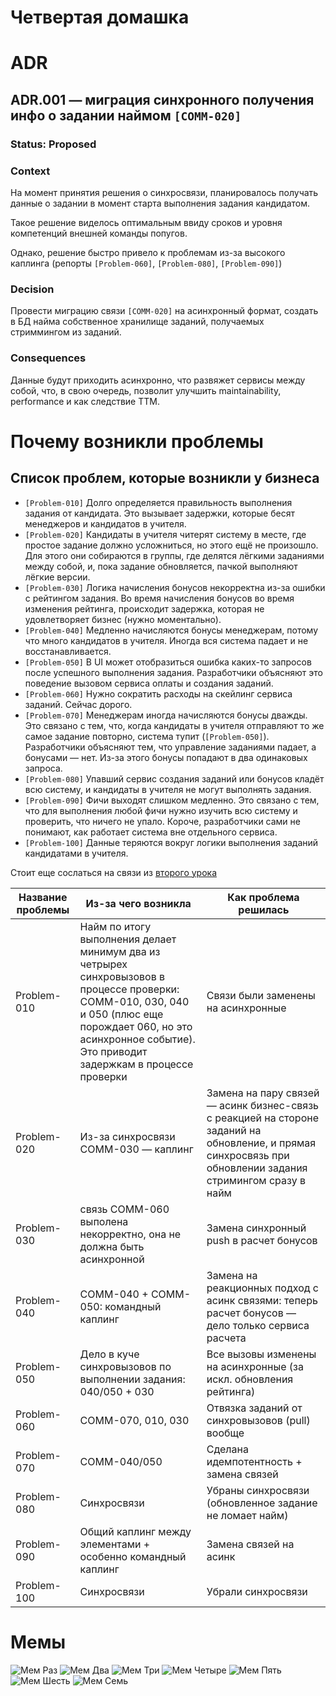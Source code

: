 # Четвертая домашка

# ADR
## ADR.001 — миграция синхронного получения инфо о задании наймом `[COMM-020]`
### Status: Proposed
### Context
На момент принятия решения о синхросвязи, планировалось получать данные о задании в момент старта выполнения задания кандидатом.

Такое решение виделось оптимальным ввиду сроков и уровня компетенций внешней команды попугов.

Однако, решение быстро привело к проблемам из-за высокого каплинга (репорты `[Problem-060]`, `[Problem-080]`, `[Problem-090]`)
### Decision
Провести миграцию связи `[COMM-020]` на асинхронный формат, создать в БД найма собственное хранилище заданий, получаемых стриммингом из заданий.
### Consequences
Данные будут приходить асинхронно, что развяжет сервисы между собой, что, в свою очередь, позволит улучшить maintainability, performance и как следствие TTM.


# Почему возникли проблемы

## Список проблем, которые возникли у бизнеса

- `[Problem-010]` Долго определяется правильность выполнения задания от кандидата. Это вызывает задержки, которые бесят менеджеров и кандидатов в учителя.
- `[Problem-020]` Кандидаты в учителя читерят систему в месте, где простое задание должно усложниться, но этого ещё не произошло. Для этого они собираются в группы, где делятся лёгкими заданиями между собой, и, пока задание обновляется, пачкой выполняют лёгкие версии.
- `[Problem-030]` Логика начисления бонусов некорректна из-за ошибки с рейтингом задания. Во время начисления бонусов во время изменения рейтинга, происходит задержка, которая не удовлетворяет бизнес (нужно моментально).
- `[Problem-040]` Медленно начисляются бонусы менеджерам, потому что много кандидатов в учителя. Иногда вся система падает и не восстанавливается.
- `[Problem-050]` В UI может отобразиться ошибка каких-то запросов после успешного выполнения задания. Разработчики объясняют это поведение вызовом сервиса оплаты и создания заданий.
- `[Problem-060]` Нужно сократить расходы на скейлинг сервиса заданий. Сейчас дорого.
- `[Problem-070]` Менеджерам иногда начисляются бонусы дважды. Это связано с тем, что, когда кандидаты в учителя отправляют то же самое задание повторно, система тупит (`[Problem-050]`). Разработчики объясняют тем, что управление заданиями падает, а бонусами — нет. Из-за этого бонусы попадают в два одинаковых запроса.
- `[Problem-080]` Упавший сервис создания заданий или бонусов кладёт всю систему, и кандидаты в учителя не могут выполнять задания.
- `[Problem-090]` Фичи выходят слишком медленно. Это связано с тем, что для выполнения любой фичи нужно изучить всю систему и проверить, что ничего не упало. Короче, разработчики сами не понимают, как работает система вне отдельного сервиса.
- `[Problem-100]` Данные теряются вокруг логики выполнения заданий кандидатами в учителя.


Стоит еще сослаться на связи из [второго урока](../2/second.md#связи)


| Название проблемы | Из-за чего возникла                                                                                                                                                                                                  | Как проблема решилась                                                                                                                                       |
| ----------------- | -------------------------------------------------------------------------------------------------------------------------------------------------------------------------------------------------------------------- | ----------------------------------------------------------------------------------------------------------------------------------------------------------- |
| Problem-010       | Найм по итогу выполнения делает минимум два из четрырех синхровызовов в процессе проверки: COMM-010, 030, 040 и 050 (плюс еще порождает 060, но это асинхронное событие). Это приводит задержкам в процессе проверки | Связи были заменены на асинхронные                                                                                                                          |
| Problem-020       | Из-за синхросвязи COMM-030 — каплинг                                                                                                                                                                                 | Замена на пару связей — асинк бизнес-связь с реакцией на стороне заданий на обновление, и прямая синхросвязь при обновлении задания стримингом сразу в найм |
| Problem-030       | связь COMM-060 выполена некорректно, она не должна быть асинхронной                                                                                                                                                  | Замена синхронный push в расчет бонусов                                                                                                                     |
| Problem-040       | COMM-040 + COMM-050: командный каплинг                                                                                                                                                                               | Замена на реакционных подход с асинк связями: теперь расчет бонусов — дело только сервиса расчета                                                           |
| Problem-050       | Дело в куче синхровызовов по выполнении задания: 040/050 + 030                                                                                                                                                       | Все вызовы изменены на асинхронные (за искл. обновления рейтинга)                                                                                           |
| Problem-060       | COMM-070, 010, 030                                                                                                                                                                                                   | Отвязка заданий от синхровызовов (pull) вообще                                                                                                              |
| Problem-070       | COMM-040/050                                                                                                                                                                                                         | Сделана идемпотентность + замена связей                                                                                                                     |
| Problem-080       | Синхросвязи                                                                                                                                                                                                          | Убраны синхросвязи (обновленное задание не ломает найм)                                                                                                     |
| Problem-090       | Общий каплинг между элементами + особенно командный каплинг                                                                                                                                                          | Замена связей на асинк                                                                                                                                      |
| Problem-100       | Синхросвязи                                                                                                                                                                                                          | Убрали синхросвязи                                                                                                                                          |

# Мемы

![Мем Раз](memes/meme1.png)
![Мем Два](memes/meme2.png)
![Мем Три](memes/meme3.png)
![Мем Четыре](memes/meme4.png)
![Мем Пять](memes/meme5.png)
![Мем Шесть](memes/meme6.png)
![Мем Семь](memes/meme7.png)